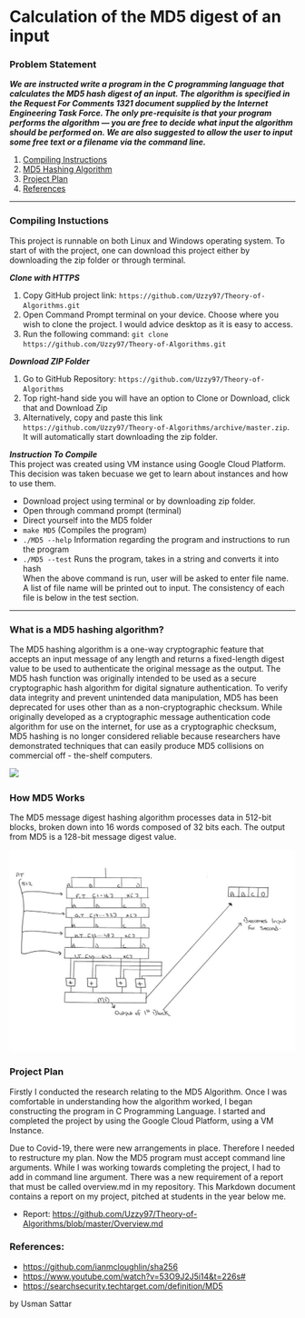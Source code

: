 # Calculation of the MD5 digest of an input

### Problem Statement
<strong><em><p>We are instructed write a program in the C programming language that calculates the MD5 hash digest of an input. The algorithm is specified in the Request For Comments 1321 document supplied by the Internet Engineering Task Force. The only pre-requisite is that your program performs the algorithm — you are free to decide what input the algorithm should be performed on. We are also suggested to allow the user to input some free text or a filename via the command line.</p></em></strong>

1. [ Compiling Instructions ](#comp)
2. [ MD5 Hashing Algorithm ](#hash)
3. [ Project Plan ](#proj)
4. [ References ](#ref)

___
<a name="comp"></a>
### Compiling Instuctions
This project is runnable on both Linux and Windows operating system. To start of with the project, one can download this project either by downloading the zip folder or through terminal.

**_Clone with HTTPS_**
1. Copy GitHub project link: `https://github.com/Uzzy97/Theory-of-Algorithms.git`
2. Open Command Prompt terminal on your device. Choose where you wish to clone the project. I would advice desktop as it is easy to access.
3. Run the following command: `git clone https://github.com/Uzzy97/Theory-of-Algorithms.git`

**_Download ZIP Folder_**
1. Go to GitHub Repository: `https://github.com/Uzzy97/Theory-of-Algorithms`
2. Top right-hand side you will have an option to Clone or Download, click that and Download Zip
3. Alternatively, copy and paste this link `https://github.com/Uzzy97/Theory-of-Algorithms/archive/master.zip`. It will automatically start downloading the zip folder.

**_Instruction To Compile_**
<br>
This project was created using VM instance using Google Cloud Platform. This decision was taken becuase we get to learn about instances and how to use them.
<br>
 - Download project using terminal or by downloading zip folder.
 - Open through command prompt (terminal)
 - Direct yourself into the MD5 folder
 - `make MD5` (Compiles the program)
 - `./MD5 --help` Information regarding the program and instructions to run the program
 - `./MD5 --test` Runs the program, takes in a string and converts it into hash<br>
When the above command is run, user will be asked to enter file name. A list of file name will be printed out to input. The consistency of each file is below in the test section.
___
<a name="hash"></a>
### What is a MD5 hashing algorithm?
The MD5 hashing algorithm is a one-way cryptographic feature that accepts an input message of any length and returns a fixed-length digest value to be used to authenticate the original message as the output. The MD5 hash function was originally intended to be used as a secure cryptographic hash algorithm for digital signature authentication. To verify data integrity and prevent unintended data manipulation, MD5 has been deprecated for uses other than as a non-cryptographic checksum. While originally developed as a cryptographic message authentication code algorithm for use on the internet, for use as a cryptographic checksum, MD5 hashing is no longer considered reliable because researchers have demonstrated techniques that can easily produce MD5 collisions on commercial off - the-shelf computers.

![](https://cdn.ttgtmedia.com/rms/onlineImages/security-md5_hashing.jpg)

### How MD5 Works
The MD5 message digest hashing algorithm processes data in 512-bit blocks, broken down into 16 words composed of 32 bits each. The output from MD5 is a 128-bit message digest value.

![](https://github.com/Uzzy97/Theory-of-Algorithms/blob/master/Images/MD5-Algorithm.jfif)
<a name="proj"></a>
### Project Plan
<p>Firstly I conducted the research relating to the MD5 Algorithm. Once I was comfortable in understanding how the algorithm worked, I began constructing the program in C Programming Language. I started and completed the project by using the Google Cloud Platform, using a VM Instance.</p>
<p>Due to Covid-19, there were new arrangements in place. Therefore I needed to restructure my plan. Now the MD5 program must accept command line arguments. While I was working towards completing the project, I had to add in command line argument. There was a new requirement of a report that must be called overview.md in my repository. This Markdown document contains a report on my project, pitched at students in the year below me. 

- Report: https://github.com/Uzzy97/Theory-of-Algorithms/blob/master/Overview.md
 
<a name="ref"></a>
### References:
* https://github.com/ianmcloughlin/sha256
* https://www.youtube.com/watch?v=53O9J2J5i14&t=226s#
* https://searchsecurity.techtarget.com/definition/MD5


by Usman Sattar
